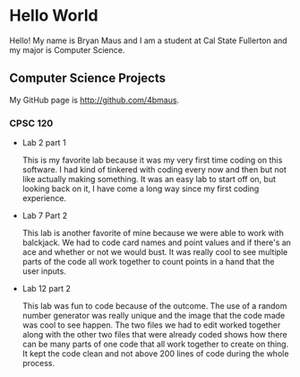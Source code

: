 # Hello World

Hello! My name is Bryan Maus and I am a student at Cal State Fullerton and my major is Computer Science.

## Computer Science Projects

My GitHub page is http://github.com/4bmaus.

### CPSC 120

* Lab 2 part 1

    This is my favorite lab because it was my very first time coding on this software. I had kind of tinkered with coding every now and then but not like actually making something. It was an easy lab to start off on, but looking back on it, I have come a long way since my first coding experience. 
    
* Lab 7 Part 2

    This lab is another favorite of mine because we were able to work with balckjack. We had to code card names and point values and if there's an ace and whether or not we would bust. It was really cool to see multiple parts of the code all work together to count points in a hand that the user inputs.

* Lab 12 part 2

    This lab was fun to code because of the outcome. The use of a random number generator was really unique and the image that the code made was cool to see happen. The two files we had to edit worked together along with the other two files that were already coded shows how there can be many parts of one code that all work together to create on thing. It kept the code clean and not above 200 lines of code during the whole process.
```
